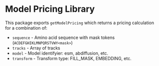 # Model Pricing Library

This package exports `getModelPricing` which returns a pricing calculation for a combination of:

- `sequence` - Amino acid sequence with mask tokens (`ACDEFGHIKLMNPQRSTVWY<mask>`)
- `tracks` - Array of tracks
- `model` - Model identifyier: esm, abdiffusion, etc.
- `transform` - Transform type: FILL_MASK, EMBEDDING, etc.
